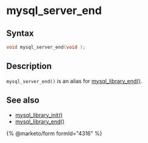 # mysql\_server\_end

## Syntax

```c
void mysql_server_end(void );
```

## Description

`mysql_server_end()` is an alias for [mysql\_library\_end()](mysql_library_end.md).

## See also

* [mysql\_library\_init()](mysql_library_init.md)
* [mysql\_library\_end()](mysql_library_end.md)

{% @marketo/form formId="4316" %}
